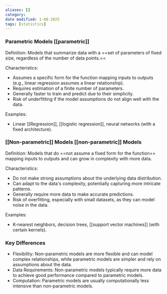 ```yaml
---
aliases: []
category:
date modified: 1-08-2025
tags: [statistics]
---
```


### Parametric Models [[parametric]]

Definition: Models that summarize data with a ==set of parameters of fixed size, regardless of the number of data points.==

Characteristics:
  - Assumes a specific form for the function mapping inputs to outputs (e.g., linear regression assumes a linear relationship).
  - Requires estimation of a finite number of parameters.
  - Generally faster to train and predict due to their simplicity.
  - Risk of underfitting if the model assumptions do not align well with the data.

  Examples: 
  - Linear [[Regression]], [[logistic regression]], neural networks (with a fixed architecture).

### [[Non-parametric]] Models [[non-parametric]] Models

Definition: Models that do ==not assume a fixed form for the function== mapping inputs to outputs and can grow in complexity with more data.

Characteristics:
  - Do not make strong assumptions about the underlying data distribution.
  - Can adapt to the data's complexity, potentially capturing more intricate patterns.
  - Generally require more data to make accurate predictions.
  - Risk of overfitting, especially with small datasets, as they can model noise in the data.

Examples: 
- K-nearest neighbors, decision trees, [[support vector machines]] (with certain kernels).

### Key Differences

- Flexibility: Non-parametric models are more flexible and can model complex relationships, while parametric models are simpler and rely on assumptions about the data.
- Data Requirements: Non-parametric models typically require more data to achieve good performance compared to parametric models.
- Computation: Parametric models are usually computationally less intensive than non-parametric models.
